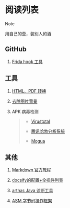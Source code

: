# 阅读列表


> [!note]
> 
>用自己的壶，装别人的酒
>


## GitHub

1. [Frida hook 工具](https://cn.bing.com/search?q=frida+github&form=APMCS1&PC=APMC)

## 工具

1. [HTML、PDF 转换](https://wkhtmltopdf.org/downloads.html)

2. [去除图片背景](https://www.remove.bg/zh)

3. APK 病毒检测

    > - [Virustotal](https://www.virustotal.com/gui/home/search)
    >
    > - [腾讯哈勃分析系统](https://habo.qq.com)
    >
    > - [Mogua](https://mogua.co)

## 其他

1. [Markdown 官方教程](https://markdown.com.cn/)

2. [docsify的配置+全插件列表](https://cloud.tencent.com/developer/article/2177009)

3. [arthas Java 诊断工具](https://arthas.aliyun.com/doc/quick-start.html)

4. [ASM 字节码操作框架](https://asm.ow2.io)
